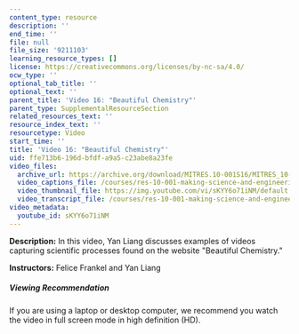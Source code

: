 ```yaml
---
content_type: resource
description: ''
end_time: ''
file: null
file_size: '9211103'
learning_resource_types: []
license: https://creativecommons.org/licenses/by-nc-sa/4.0/
ocw_type: ''
optional_tab_title: ''
optional_text: ''
parent_title: 'Video 16: "Beautiful Chemistry"'
parent_type: SupplementalResourceSection
related_resources_text: ''
resource_index_text: ''
resourcetype: Video
start_time: ''
title: 'Video 16: "Beautiful Chemistry"'
uid: ffe713b6-196d-bfdf-a9a5-c23abe8a23fe
video_files:
  archive_url: https://archive.org/download/MITRES.10-001S16/MITRES_10-001S16_Track20_300k.mp4
  video_captions_file: /courses/res-10-001-making-science-and-engineering-pictures-a-practical-guide-to-presenting-your-work-spring-2016/0189d8e55c875a23b97dfdc0a235f0e2_sKYY6o71iNM.vtt
  video_thumbnail_file: https://img.youtube.com/vi/sKYY6o71iNM/default.jpg
  video_transcript_file: /courses/res-10-001-making-science-and-engineering-pictures-a-practical-guide-to-presenting-your-work-spring-2016/f1fb25974cabd6d1cd6f3dc793b5f2a7_sKYY6o71iNM.pdf
video_metadata:
  youtube_id: sKYY6o71iNM
---
```


**Description:** In this video, Yan Liang discusses examples of videos capturing scientific processes found on the website "Beautiful Chemistry."

**Instructors:** Felice Frankel and Yan Liang

##### Viewing Recommendation

If you are using a laptop or desktop computer, we recommend you watch the video in full screen mode in high definition (HD).

